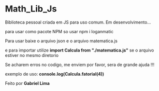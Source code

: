 # Math_Lib_Js
Biblioteca pessoal criada em JS para uso comum. Em desenvolvimento... 

para usar como pacote NPM so usar npm i loganmatic

Para usar baixe o arquivo json e o arquivo matematica.js

e para importar utilize **import Calcula from "./matematica.js"** se o arquivo estiver no mesmo diretorio

Se acharem erros no codigo, me enviem por favor, sera de grande ajuda !!!

exemplo de uso: **console.log(Calcula.fatorial(4))**

Feito por **Gabriel Lima**
